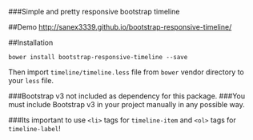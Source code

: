 ###Simple and pretty responsive bootstrap timeline

##Demo
http://sanex3339.github.io/bootstrap-responsive-timeline/

##Installation
```
bower install bootstrap-responsive-timeline --save
```

Then import `timeline/timeline.less` file from `bower` vendor directory to your `less` file.

###Bootstrap v3 not included as dependency for this package. 
###You must include Bootstrap v3 in your project manually in any possible way.

###Its important to use `<li>` tags for `timeline-item` and `<ol>` tags for `timeline-label`!